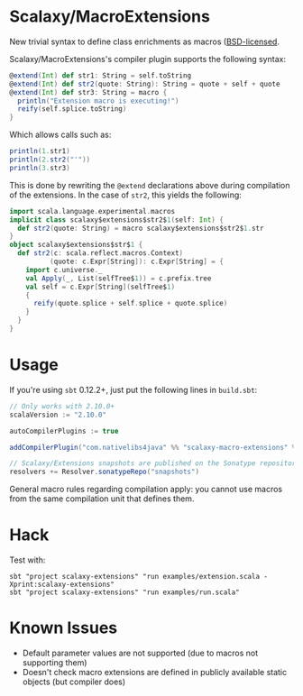 # Scalaxy/MacroExtensions

New trivial syntax to define class enrichments as macros ([BSD-licensed](https://github.com/ochafik/Scalaxy/blob/master/LICENSE).

Scalaxy/MacroExtensions's compiler plugin supports the following syntax:
```scala
@extend(Int) def str1: String = self.toString
@extend(Int) def str2(quote: String): String = quote + self + quote
@extend(Int) def str3: String = macro {
  println("Extension macro is executing!") 
  reify(self.splice.toString)
}
```
Which allows calls such as:
```scala
println(1.str1)
println(2.str2("'"))
println(3.str3)
```
This is done by rewriting the `@extend` declarations above during compilation of the extensions.
In the case of `str2`, this yields the following:
```scala
import scala.language.experimental.macros
implicit class scalaxy$extensions$str2$1(self: Int) {
  def str2(quote: String) = macro scalaxy$extensions$str2$1.str
}
object scalaxy$extensions$str$1 {
  def str2(c: scala.reflect.macros.Context)
          (quote: c.Expr[String]): c.Expr[String] = {
    import c.universe._
    val Apply(_, List(selfTree$1)) = c.prefix.tree
    val self = c.Expr[String](selfTree$1)
    {
      reify(quote.splice + self.splice + quote.splice)
    }
  }
}
```

# Usage

If you're using `sbt` 0.12.2+, just put the following lines in `build.sbt`:
```scala
// Only works with 2.10.0+
scalaVersion := "2.10.0"

autoCompilerPlugins := true

addCompilerPlugin("com.nativelibs4java" %% "scalaxy-macro-extensions" % "0.3-SNAPSHOT")

// Scalaxy/Extensions snapshots are published on the Sonatype repository.
resolvers += Resolver.sonatypeRepo("snapshots")
```

General macro rules regarding compilation apply: you cannot use macros from the same compilation unit that defines them.

# Hack

Test with:
```
sbt "project scalaxy-extensions" "run examples/extension.scala -Xprint:scalaxy-extensions"
sbt "project scalaxy-extensions" "run examples/run.scala"
```

# Known Issues

- Default parameter values are not supported (due to macros not supporting them)
- Doesn't check macro extensions are defined in publicly available static objects (but compiler does)

